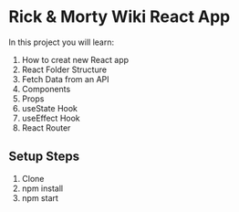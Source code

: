 # Rick & Morty Wiki React App

In this project you will learn:

1. How to creat new React app
2. React Folder Structure
3. Fetch Data from an API
4. Components
5. Props
6. useState Hook
7. useEffect Hook
8. React Router


## Setup Steps

1. Clone
2. npm install
3. npm start
